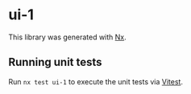 # ui-1

This library was generated with [Nx](https://nx.dev).

## Running unit tests

Run `nx test ui-1` to execute the unit tests via [Vitest](https://vitest.dev/).

